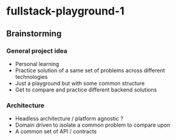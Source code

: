 # fullstack-playground-1

## Brainstorming

### General project idea
- Personal learning 
- Practice solution of a same set of problems across different technologies
- Just a playground but with some common structure
- Get to compare and practice different backend solutions

### Architecture
- Headless architecture / platform agnostic ?
- Domain driven to isolate a common problem to compare upon
- A common set of API / contracts
